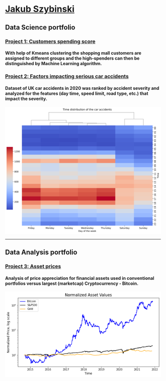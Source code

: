 # [Jakub Szybinski](https://www.linkedin.com/in/jakubszybinski/)
## Data Science portfolio
### [Project 1: Customers spending score](https://github.com/ngszyba/Customers-spending-score)
#### With help of Kmeans clustering the shopping mall customers are assigned to different groups and the high-spenders can then be distinguished by Machine Learning algorithm. 


### [Project 2: Factors impacting serious car accidents](https://ngszyba.github.io/ML-and-car-accidents/)
#### Dataset of UK car accidents in 2020 was ranked by accident severity and analyzed for the features (day time, speed limit, road type, etc.) that impact the severity. 
![](/Heatmap_days.png)


   
***
## Data Analysis portfolio
### [Project 3: Asset prices](https://ngszyba.github.io/Asset-Prices/)
#### Analysis of price appreciation for financial assets used in conventional portfolios versus largest (marketcap) Cryptocurrency - Bitcoin.
![](/Assets_short.png)
